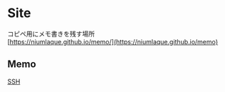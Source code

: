 # Site
コピペ用にメモ書きを残す場所  
[https://niumlaque.github.io/memo/](https://niumlaque.github.io/memo)

## Memo
[SSH](/misc/ssh.md)
